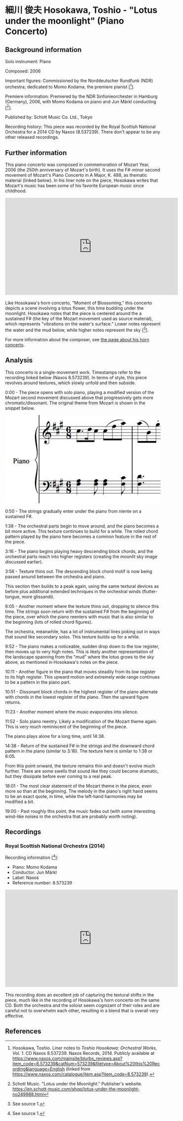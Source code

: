 # 細川 俊夫 Hosokawa, Toshio - "Lotus under the moonlight" (Piano Concerto)

## Background information

Solo instrument: Piano

Composed: 2006

Important figures: Commissioned by the Norddeutscher Rundfunk (NDR) orchestra;
dedicated to Momo Kodama, the premiere pianist \[[^1]\].

Premiere information: Premiered by the NDR Sinfonieorchester in Hamburg (Germany),
2006, with Momo Kodama on piano and Jun Märkl conducting \[[^2]\].

Published by: Schott Music Co. Ltd., Tokyo

Recording history: This piece was recorded by the Royal Scottish National
Orchestra for a 2014 CD by Naxos (8.537239). There don't
appear to be any other released recordings.

## Further information

This piano concerto was composed in commemoration of Mozart Year, 2006
(the 250th anniversary of Mozart's birth).
It uses the F#-minor second movement of Mozart's Piano Concerto in A Major,
K. 488, as thematic material (linked below).
In his liner note on the piece, Hosokawa writes that Mozart's music has been
some of his favorite European music since childhood.

<iframe width="560" height="315" src="https://www.youtube.com/embed/6Sxp9M0Jm4w?start=703" frameborder="0" allow="accelerometer; autoplay; clipboard-write; encrypted-media; gyroscope; picture-in-picture" allowfullscreen></iframe>

Like Hosokawa's horn concerto, "Moment of Blossoming," this concerto depicts
a scene involving a lotus flower, this time budding under the moonlight.
Hosokawa notes that the piece is centered around the a sustained F# (the key of
the Mozart movement used as source material), which represents "vibrations on
the water's surface." Lower notes represent the water and the mud below, while
higher notes represent the sky \[[^3]\].

For more information about the composer, see
[the page about his horn concerto](./07-hosokawa-moment-of-blossoming.md).

## Analysis

This concerto is a single-movement work.
Timestamps refer to the recording linked below (Naxos 8.573239).
In terms of style, this piece revolves around textures, which slowly
unfold and then subside.

0:00 - The piece opens with solo piano, playing a modified version of
the Mozart second movement discussed above that progressively gets
more chromatic/dissonant.
The original theme from Mozart is shown in the snippet below.

![The Mozart theme used in this piece.](../snippets/09-hosokawa-lotus-under-the-moonlight/mozart-k488-ii-theme.png)

0:50 - The strings gradually enter under the piano from niente on a sustained F#.

1:38 - The orchestral parts begin to move around, and the piano becomes a bit
more active. This texture continues to build for a while. The rolled chord
pattern played by the piano here becomes a common feature in the rest of the piece.

3:16 - The piano begins playing heavy descending block chords, and the orchestral
parts reach into higher registers (creating the moonlit sky image discussed earlier).

3:56 - Texture thins out. The descending block chord motif is now being passed around
between the orchestra and piano.

This section then builds to a peak again, using the same textural devices as before
plus additional extended techniques in the orchestral winds (flutter-tongue,
more glissandi).

6:05 - Another moment where the texture thins out, dropping to silence this time.
The strings soon return with the sustained F# from the beginning of the piece,
over which the piano reenters with music that is also similar to the beginning
(lots of rolled chord figures).

The orchestra, meanwhile, has a lot of instrumental lines poking out in ways
that sound like secondary solos. This texture builds up for a while.

9:52 - The piano makes a noticeable, sudden drop down to the low register, then
moves up to very high notes.
This is likely another representation of the landscape spanning from the "mud"
where the lotus grows to the sky above, as mentioned in Hosokawa's notes
on the piece.

10:11 - Another figure in the piano that moves steadily from its low
register to its high register.
This upward motion and extremely wide range continues to be
a pattern in the piano part.

10:51 - Dissonant block chords in the highest register of the piano alternate
with chords in the lowest register of the piano.
Then the upward figure returns.

11:23 - Another moment where the music evaporates into silence.

11:52 - Solo piano reentry. Likely a modification of the Mozart theme again.
This is very much reminiscent of the beginning of the piece.

The piano plays alone for a long time, until 14:38.

14:38 - Return of the sustained F# in the strings and the downward chord
pattern in the piano (similar to 3:16). The texture here is similar to 1:38
or 6:05.

From this point onward, the texture remains thin and doesn't evolve much further.
There are some swells that sound like they could become dramatic, but they
dissipate before ever coming to a real peak.

18:01 - The most clear statement of the Mozart theme in the piece, even more so
than at the beginning.
The melody in the piano's right hand seems to be an exact quote, in time, while
the left-hand harmonies may be modified a bit.

19:00 - Past roughly this point, the music fades out (with some interesting
wind-like noises in the orchestra that are probably worth noting).

## Recordings

### Royal Scottish National Orchestra (2014)

Recording information \[[^4]\]:
- Piano: Momo Kodama
- Conductor: Jun Märkl
- Label: Naxos
- Reference number: 8.573239

<iframe width="560" height="315" src="https://www.youtube.com/embed/3SJeSgqtAN8" frameborder="0" allow="accelerometer; autoplay; clipboard-write; encrypted-media; gyroscope; picture-in-picture" allowfullscreen></iframe>

This recording does an excellent job of capturing the textural shifts in the
piece, much like in the recording of Hosokawa's horn concerto on the same CD.
Both the orchestra and the soloist seem cognizant of their roles and are
careful not to overwhelm each other, resulting in a blend that is overall
very effective.

## References

[^1]: Hosokawa, Toshio. Liner notes to *Toshio Hosokawa: Orchestral Works, Vol. 1*. CD Naxos 8.537239. Naxos Records, 2014. Publicly available at <https://www.naxos.com/mainsite/blurbs_reviews.asp?item_code=8.573239&catNum=573239&filetype=About%20this%20Recording&language=English> (linked from <https://www.naxos.com/catalogue/item.asp?item_code=8.573239>).

[^2]: Schott Music. "Lotus under the Moonlight." Publisher's website. <https://en.schott-music.com/shop/lotus-under-the-moonlight-no249988.html>

[^3]: See source 1.

[^4]: See source 1.

